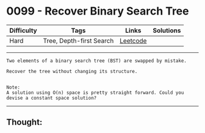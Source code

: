 # 0099 - Recover Binary Search Tree

Difficulty  | Tags | Links | Solutions
----------- | ---- | ----- | -----
Hard | Tree, Depth-first Search | [Leetcode](https://leetcode.com/problems/recover-binary-search-tree/description/) |


-----------

```
Two elements of a binary search tree (BST) are swapped by mistake.

Recover the tree without changing its structure.


Note:
A solution using O(n) space is pretty straight forward. Could you devise a constant space solution?
```

-----------

## Thought:
